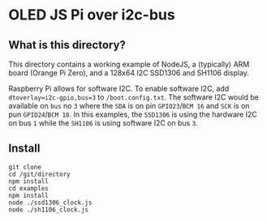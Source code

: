 
OLED JS Pi over i2c-bus
========================

## What is this directory?

This directory contains a working example of NodeJS, a (typically) ARM board (Orange Pi Zero), and a 128x64 I2C SSD1306 and SH1106 display.

Raspberry Pi allows for software I2C. To enable software I2C, add `dtoverlay=i2c-gpio,bus=3` to `/boot.config.txt`. The software I2C would be available on `bus` no `3` 
where the `SDA` is on pin `GPIO23`/`BCM 16` and `SCK` is on pun `GPIO24`/`BCM 18`. In this examples, the `SSD1306` is using the hardware I2C on bus `1` while the `SH1106` 
is using software I2C on bus `3`. 

## Install

```
git clone
cd /git/directory
npm install
cd examples
npm install
node ./ssd1306_clock.js
node ./sh1106_clock.js
```
